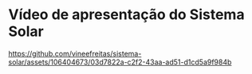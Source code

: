# Vídeo de apresentação do Sistema Solar

https://github.com/vineefreitas/sistema-solar/assets/106404673/03d7822a-c2f2-43aa-ad51-d1cd5a9f984b
